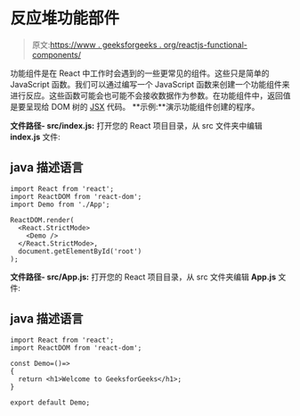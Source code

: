 # 反应堆功能部件

> 原文:[https://www . geeksforgeeks . org/reactjs-functional-components/](https://www.geeksforgeeks.org/reactjs-functional-components/)

功能组件是在 React 中工作时会遇到的一些更常见的组件。这些只是简单的 JavaScript 函数。我们可以通过编写一个 JavaScript 函数来创建一个功能组件来进行反应。这些函数可能会也可能不会接收数据作为参数。在功能组件中，返回值是要呈现给 DOM 树的 [JSX](https://www.geeksforgeeks.org/reactjs-introduction-jsx/) 代码。
**示例:**演示功能组件创建的程序。

**文件路径- src/index.js:** 打开您的 React 项目目录，从 src 文件夹中编辑 **index.js** 文件:

## java 描述语言

```
import React from 'react';
import ReactDOM from 'react-dom';
import Demo from './App';

ReactDOM.render(
  <React.StrictMode>
    <Demo />
  </React.StrictMode>,
  document.getElementById('root')
);
```

**文件路径- src/App.js:** 打开您的 React 项目目录，从 src 文件夹编辑 **App.js** 文件:

## java 描述语言

```
import React from 'react';
import ReactDOM from 'react-dom';

const Demo=()=>
{
  return <h1>Welcome to GeeksforGeeks</h1>;
}

export default Demo;
```